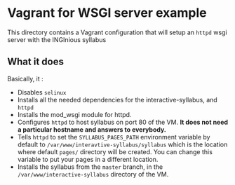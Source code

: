 # Vagrant for WSGI server example
This directory contains a Vagrant configuration that will setup an `httpd` wsgi server with the INGInious syllabus


## What it does
Basically, it :
* Disables `selinux`
* Installs all the needed dependencies for the interactive-syllabus, and `httpd`
* Installs the mod_wsgi module for httpd.
* Configures `httpd` to host syllabus on port 80 of the VM. **It does not need a particular hostname and answers to everybody.** 
* Tells `httpd` to set the `SYLLABUS_PAGES_PATH` environment variable by default to `/var/www/interavtive-syllabus/syllabus` which is the location where default `pages/` directory will be created. You can change this variable to put your pages in a different location.
* Installs the syllabus from the `master` branch, in the `/var/www/interactive-syllabus` directory of the VM.


